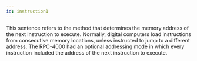 ```yaml
---
id: instruction1
---
```


This sentence refers to the method that determines the memory address of the next instruction to execute. Normally, digital computers load instructions from consecutive memory locations, unless instructed to jump to a different address. The RPC-4000 had an optional addressing mode in which every instruction included the address of the next instruction to execute.
